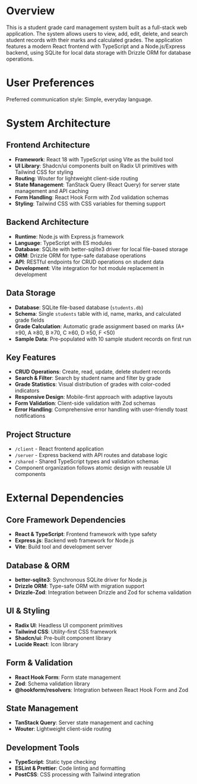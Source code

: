 # Overview

This is a student grade card management system built as a full-stack web application. The system allows users to view, add, edit, delete, and search student records with their marks and calculated grades. The application features a modern React frontend with TypeScript and a Node.js/Express backend, using SQLite for local data storage with Drizzle ORM for database operations.

# User Preferences

Preferred communication style: Simple, everyday language.

# System Architecture

## Frontend Architecture
- **Framework**: React 18 with TypeScript using Vite as the build tool
- **UI Library**: Shadcn/ui components built on Radix UI primitives with Tailwind CSS for styling
- **Routing**: Wouter for lightweight client-side routing
- **State Management**: TanStack Query (React Query) for server state management and API caching
- **Form Handling**: React Hook Form with Zod validation schemas
- **Styling**: Tailwind CSS with CSS variables for theming support

## Backend Architecture
- **Runtime**: Node.js with Express.js framework
- **Language**: TypeScript with ES modules
- **Database**: SQLite with better-sqlite3 driver for local file-based storage
- **ORM**: Drizzle ORM for type-safe database operations
- **API**: RESTful endpoints for CRUD operations on student data
- **Development**: Vite integration for hot module replacement in development

## Data Storage
- **Database**: SQLite file-based database (`students.db`)
- **Schema**: Single `students` table with id, name, marks, and calculated grade fields
- **Grade Calculation**: Automatic grade assignment based on marks (A+ ≥90, A ≥80, B ≥70, C ≥60, D ≥50, F <50)
- **Sample Data**: Pre-populated with 10 sample student records on first run

## Key Features
- **CRUD Operations**: Create, read, update, delete student records
- **Search & Filter**: Search by student name and filter by grade
- **Grade Statistics**: Visual distribution of grades with color-coded indicators
- **Responsive Design**: Mobile-first approach with adaptive layouts
- **Form Validation**: Client-side validation with Zod schemas
- **Error Handling**: Comprehensive error handling with user-friendly toast notifications

## Project Structure
- `/client` - React frontend application
- `/server` - Express backend with API routes and database logic
- `/shared` - Shared TypeScript types and validation schemas
- Component organization follows atomic design with reusable UI components

# External Dependencies

## Core Framework Dependencies
- **React & TypeScript**: Frontend framework with type safety
- **Express.js**: Backend web framework for Node.js
- **Vite**: Build tool and development server

## Database & ORM
- **better-sqlite3**: Synchronous SQLite driver for Node.js
- **Drizzle ORM**: Type-safe ORM with migration support
- **Drizzle-Zod**: Integration between Drizzle and Zod for schema validation

## UI & Styling
- **Radix UI**: Headless UI component primitives
- **Tailwind CSS**: Utility-first CSS framework
- **Shadcn/ui**: Pre-built component library
- **Lucide React**: Icon library

## Form & Validation
- **React Hook Form**: Form state management
- **Zod**: Schema validation library
- **@hookform/resolvers**: Integration between React Hook Form and Zod

## State Management
- **TanStack Query**: Server state management and caching
- **Wouter**: Lightweight client-side routing

## Development Tools
- **TypeScript**: Static type checking
- **ESLint & Prettier**: Code linting and formatting
- **PostCSS**: CSS processing with Tailwind integration